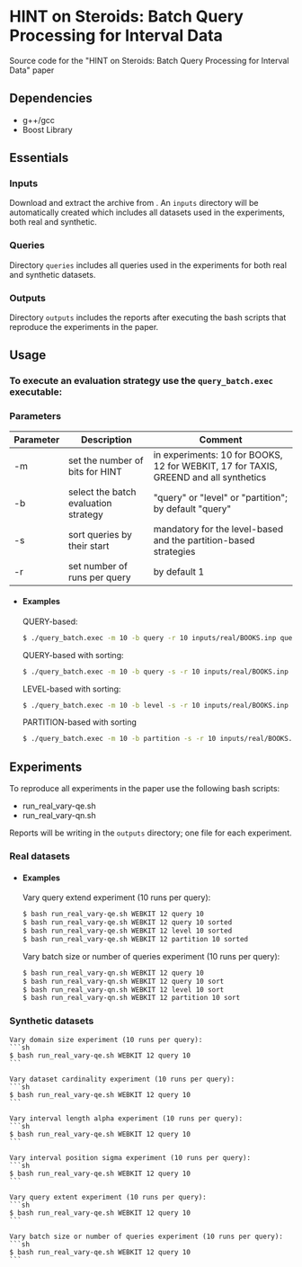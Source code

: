 # HINT on Steroids: Batch Query Processing for Interval Data

Source code for the "HINT on Steroids: Batch Query Processing for Interval Data" paper

## Dependencies
- g++/gcc
- Boost Library 


## Essentials

### Inputs
Download and extract the archive from . An ```inputs``` directory will be automatically created which includes all datasets used in the experiments, both real and synthetic. 

### Queries
Directory ```queries``` includes all queries used in the experiments for both real and synthetic datasets.

### Outputs
Directory ```outputs``` includes the reports after executing the bash scripts that reproduce the experiments in the paper.

## Usage

### To execute an evaluation strategy use the ```query_batch.exec``` executable:

### Parameters
| Parameter | Description | Comment |
| ------ | ------ | ------ |
| -m | set the number of bits for HINT | in experiments: 10 for BOOKS, 12 for WEBKIT, 17 for TAXIS, GREEND and all synthetics|
| -b | select the batch evaluation strategy | "query" or "level" or "partition"; by default "query" |
| -s | sort queries by their start | mandatory for the level-based and the partition-based strategies |
| -r | set number of runs per query | by default 1 |

- #### Examples

    QUERY-based:
    ```sh 
    $ ./query_batch.exec -m 10 -b query -r 10 inputs/real/BOOKS.inp queries/real/BOOKS_qe0.1%_qn10K.qry
    ```
    QUERY-based with sorting:
    ```sh 
    $ ./query_batch.exec -m 10 -b query -s -r 10 inputs/real/BOOKS.inp queries/real/BOOKS_qe0.1%_qn10K.qry
    ```
    LEVEL-based with sorting:
    ```sh
    $ ./query_batch.exec -m 10 -b level -s -r 10 inputs/real/BOOKS.inp queries/real/BOOKS_qe0.1%_qn10K.qry
    ```
    PARTITION-based with sorting
    ```sh 
    $ ./query_batch.exec -m 10 -b partition -s -r 10 inputs/real/BOOKS.inp queries/real/BOOKS_qe0.1%_qn10K.qry
    ```

## Experiments

To reproduce all experiments in the paper use the following bash scripts:
- run_real_vary-qe.sh
- run_real_vary-qn.sh 

Reports will be writing in the ```outputs``` directory; one file for each experiment.

### Real datasets

- #### Examples
    Vary query extend experiment (10 runs per query):
    ```sh 
    $ bash run_real_vary-qe.sh WEBKIT 12 query 10
    $ bash run_real_vary-qe.sh WEBKIT 12 query 10 sorted
    $ bash run_real_vary-qe.sh WEBKIT 12 level 10 sorted
    $ bash run_real_vary-qe.sh WEBKIT 12 partition 10 sorted
    ```

    Vary batch size or number of queries experiment (10 runs per query):
    ```sh 
    $ bash run_real_vary-qn.sh WEBKIT 12 query 10
    $ bash run_real_vary-qn.sh WEBKIT 12 query 10 sort
    $ bash run_real_vary-qn.sh WEBKIT 12 level 10 sort
    $ bash run_real_vary-qn.sh WEBKIT 12 partition 10 sort
    ```

 ### Synthetic datasets
    Vary domain size experiment (10 runs per query):
    ```sh 
    $ bash run_real_vary-qe.sh WEBKIT 12 query 10
    ```

    Vary dataset cardinality experiment (10 runs per query):
    ```sh 
    $ bash run_real_vary-qe.sh WEBKIT 12 query 10
    ```

    Vary interval length alpha experiment (10 runs per query):
    ```sh 
    $ bash run_real_vary-qe.sh WEBKIT 12 query 10
    ```

    Vary interval position sigma experiment (10 runs per query):
    ```sh 
    $ bash run_real_vary-qe.sh WEBKIT 12 query 10
    ```

    Vary query extent experiment (10 runs per query):
    ```sh 
    $ bash run_real_vary-qe.sh WEBKIT 12 query 10
    ```

    Vary batch size or number of queries experiment (10 runs per query):
    ```sh 
    $ bash run_real_vary-qe.sh WEBKIT 12 query 10
    ```
